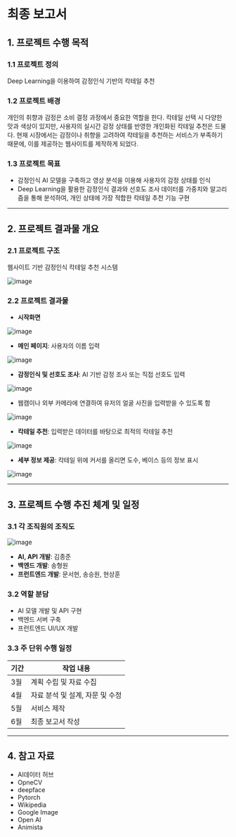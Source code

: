 # 최종 보고서

## 1. 프로젝트 수행 목적

### 1.1 프로젝트 정의
Deep Learning을 이용하여 감정인식 기반의 칵테일 추천

### 1.2 프로젝트 배경
개인의 취향과 감정은 소비 결정 과정에서 중요한 역할을 한다. 칵테일 선택 시 다양한 맛과 색상이 있지만, 사용자의 실시간 감정 상태를 반영한 개인화된 칵테일 추천은 드물다. 현재 시장에서는 감정이나 취향을 고려하여 칵테일을 추천하는 서비스가 부족하기 때문에, 이를 제공하는 웹사이트를 제작하게 되었다.

### 1.3 프로젝트 목표
- 감정인식 AI 모델을 구축하고 영상 분석을 이용해 사용자의 감정 상태를 인식
- Deep Learning을 활용한 감정인식 결과와 선호도 조사 데이터를 가중치와 알고리즘을 통해 분석하여, 개인 상태에 가장 적합한 칵테일 추천 기능 구현

---

## 2. 프로젝트 결과물 개요

### 2.1 프로젝트 구조
웹사이트 기반 감정인식 칵테일 추천 시스템

![image](https://github.com/user-attachments/assets/48156a85-d11a-48c8-aa5f-66225561ffcd)

### 2.2 프로젝트 결과물
- **시작화면**
  
![image](https://github.com/user-attachments/assets/0b99df02-b333-44b8-8909-75f18bb656e7)

- **메인 페이지**: 사용자의 이름 입력
  
![image](https://github.com/user-attachments/assets/d9044af4-4bb9-4174-8c28-6d8663b9878b)

- **감정인식 및 선호도 조사**: AI 기반 감정 조사 또는 직접 선호도 입력
  
![image](https://github.com/user-attachments/assets/ca164dc8-4c20-4df7-bec5-38db0f841609)
- 웹캠이나 외부 카메라에 연결하여 유저의 얼굴 사진을 입력받을 수 있도록 함
  
![image](https://github.com/user-attachments/assets/56a5d962-189b-4c8c-a895-5e9aad0f71fa)

- **칵테일 추천**: 입력받은 데이터를 바탕으로 최적의 칵테일 추천
  
![image](https://github.com/user-attachments/assets/07fe09ca-12cd-4edd-beaa-7bbbd1b19bb5)

- **세부 정보 제공**: 칵테일 위에 커서를 올리면 도수, 베이스 등의 정보 표시
  
![image](https://github.com/user-attachments/assets/1fc58826-a843-487c-bfc6-3c961109b6fb)

---

## 3. 프로젝트 수행 추진 체계 및 일정

### 3.1 각 조직원의 조직도
![image](https://github.com/user-attachments/assets/658a5e60-358b-49f6-b057-b555ee0a34a5)

- **AI, API 개발**: 김종준
- **백엔드 개발**: 송형원
- **프런트엔드 개발**: 문서현, 송승원, 현상훈

### 3.2 역할 분담
- AI 모델 개발 및 API 구현
- 백엔드 서버 구축
- 프런트엔드 UI/UX 개발

### 3.3 주 단위 수행 일정
| 기간 | 작업 내용 |
|------|----------|
| 3월 | 계획 수립 및 자료 수집 |
| 4월 | 자료 분석 및 설계, 자문 및 수정 |
| 5월 | 서비스 제작 |
| 6월 | 최종 보고서 작성 |

---

## 4. 참고 자료
- AI데이터 허브
- OpneCV
- deepface
- Pytorch
- Wikipedia
- Google Image
- Open AI
- Animista
